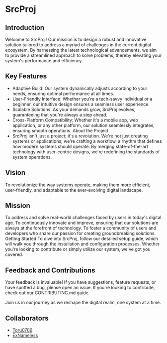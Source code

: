 # SrcProj <br>

## Introduction
Welcome to SrcProj! Our mission is to design a robust and innovative solution tailored to address a myriad of challenges in the current digital ecosystem. By harnessing the latest technological advancements, we aim to provide a streamlined approach to solve problems, thereby elevating your system's performance and efficiency.

## Key Features
- Adaptive Build: Our system dynamically adjusts according to your needs, ensuring optimal performance at all times.
- User-Friendly Interface: Whether you're a tech-savvy individual or a beginner, our intuitive design ensures a seamless user experience.
- Scalable Solutions: As your demands grow, SrcProj evolves, guaranteeing that you're always a step ahead.
- Cross-Platform Compatibility: Whether it's a mobile app, web application, or any other platform, our solution seamlessly integrates, ensuring smooth operations.
About the Project
- SrcProj isn't just a project; it's a revolution. We're not just creating systems or applications; we're crafting a workflow, a rhythm that defines how modern systems should operate. By merging state-of-the-art technology with user-centric designs, we're redefining the standards of system operations.

## Vision
To revolutionize the way systems operate, making them more efficient, user-friendly, and adaptable to the ever-evolving digital landscape.

## Mission
To address and solve real-world challenges faced by users in today's digital age.
To continuously innovate and improve, ensuring that our solutions are always at the forefront of technology.
To foster a community of users and developers who share our passion for creating groundbreaking solutions.
Getting Started
To dive into SrcProj, follow our detailed setup guide, which will walk you through the installation and configuration processes. Whether you're looking to contribute 
or simply utilize our system, we've got you covered.

## Feedback and Contributions
Your feedback is invaluable! If you have suggestions, feature requests, or have spotted a bug, please open an issue. If you're looking to contribute, check out our CONTRIBUTING.md guide.

Join us in our journey as we reshape the digital realm, one system at a time.

## Collaborators
- [Toru0706](https://github.com/Toru0706)
- [ExNameless](https://github.com/Sasudar)
